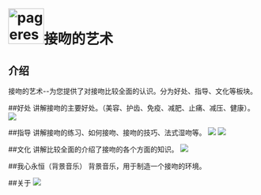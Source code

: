 # <img src="ic_launcher-web.png" width="72" alt="pageres">接吻的艺术

## 介绍
接吻的艺术--为您提供了对接吻比较全面的认识。分为好处、指导、文化等板块。

##好处
讲解接吻的主要好处。（美容、护齿、免疫、减肥、止痛、减压、健康）。
![](./snapshots/benefit.png)

##指导
讲解接吻的练习、如何接吻、接吻的技巧、法式湿吻等。
![](./snapshots/guide.png)
![](./snapshots/guide_article.png)

##文化
讲解比较全面的介绍了接吻的各个方面的知识。
![](./snapshots/culture.png)

##我心永恒（背景音乐）
背景音乐，用于制造一个接吻的环境。

##关于
![](./snapshots/about.png)
